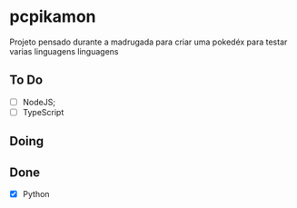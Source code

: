 # pcpikamon

Projeto pensado durante a madrugada para criar uma pokedéx para testar varias linguagens linguagens

## To Do

- [ ] NodeJS;
- [ ] TypeScript

## Doing

## Done

- [X] Python
  